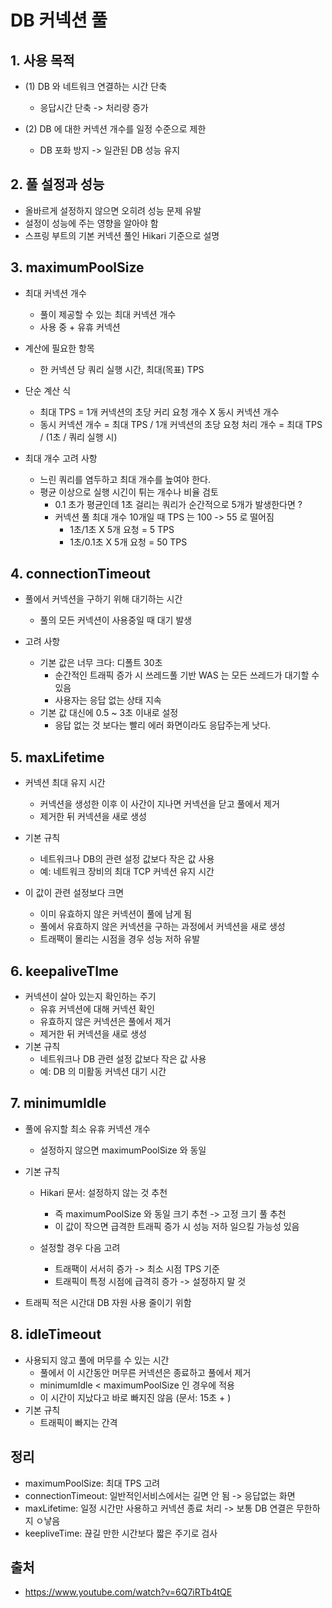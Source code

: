 # DB 커넥션 풀
## 1. 사용 목적
- (1) DB 와 네트워크 연결하는 시간 단축
    - 응답시간 단축 -> 처리량 증가
    
- (2) DB 에 대한 커넥션 개수를 일정 수준으로 제한
    - DB 포화 방지 -> 일관된 DB 성능 유지
    

## 2. 풀 설정과 성능
- 올바르게 설정하지 않으면 오히려 성능 문제 유발
- 설정이 성능에 주는 영향을 알아야 함
- 스프링 부트의 기본 커넥션 풀인 Hikari 기준으로 설명

## 3. maximumPoolSize
- 최대 커넥션 개수
    - 풀이 제공할 수 있는 최대 커넥션 개수
    - 사용 중 + 유휴 커넥션
    
- 계산에 필요한 항목
    - 한 커넥션 당 쿼리 실행 시간, 최대(목표) TPS
    
- 단순 계산 식
    - 최대 TPS = 1개 커넥션의 초당 커리 요청 개수 X 동시 커넥션 개수
    - 동시 커넥션 개수 = 최대 TPS / 1개 커넥션의 초당 요청 처리 개수 = 최대 TPS / (1초 / 쿼리 실행 시)
    
- 최대 개수 고려 사항
    - 느린 쿼리를 염두하고 최대 개수를 높여야 한다.
    - 평균 이상으로 실행 시긴이 튀는 개수나 비율 검토
        - 0.1 초가 평균인데 1초 걸리는 쿼리가 순간적으로 5개가 발생한다면 ?
        - 커넥션 풀 최대 개수 10개일 때 TPS 는 100 -> 55 로 떨어짐 
            - 1초/1초 X 5개 요청 = 5 TPS
            - 1초/0.1초 X 5개 요청 = 50 TPS
    
## 4. connectionTimeout
- 풀에서 커넥션을 구하기 위해 대기하는 시간
    - 풀의 모든 커넥션이 사용중일 때 대기 발생
    
- 고려 사항
    - 기본 값은 너무 크다: 디폴트 30초
        - 순간적인 트래픽 증가 시 쓰레드풀 기반 WAS 는 모든 쓰레드가 대기할 수 있음
        - 사용자는 응답 없는 상태 지속 
    - 기본 값 대신에 0.5 ~ 3초 이내로 설정
        - 응답 없는 것 보다는 빨리 에러 화면이라도 응답주는게 낫다.

## 5. maxLifetime
- 커넥션 최대 유지 시간
    - 커넥션을 생성한 이후 이 사간이 지나면 커넥션을 닫고 풀에서 제거
    - 제거한 뒤 커넥션을 새로 생성
    
- 기본 규칙
    - 네트워크나 DB의 관련 설정 값보다 작은 값 사용
    - 예: 네트워크 장비의 최대 TCP 커넥션 유지 시간

- 이 값이 관련 설정보다 크면
    - 이미 유효하지 않은 커넥션이 풀에 남게 됨
    - 풀에서 유효하지 않은 커넥션을 구하는 과정에서 커넥션을 새로 생성
    - 트래팩이 몰리는 시점을 경우 성능 저하 유발 

## 6. keepaliveTIme
- 커넥션이 살아 있는지 확인하는 주기
    - 유휴 커넥션에 대해 커넥션 확인
    - 유효하지 않은 커넥션은 풀에서 제거
    - 제거한 뒤 커넥션을 새로 생성  
- 기본 규칙
    - 네트워크나 DB 관련 설정 값보다 작은 값 사용
    - 예: DB 의 미활동 커넥션 대기 시간

## 7. minimumIdle
- 풀에 유지할 최소 유휴 커넥션 개수
    - 설정하지 않으면 maximumPoolSize 와 동일
- 기본 규칙
    - Hikari 문서: 설정하지 않는 것 추천
        - 즉 maximumPoolSize 와 동일 크기 추천 -> 고정 크기 풀 추천
        - 이 값이 작으면 급격한 트래픽 증가 시 성능 저하 일으킬 가능성 있음
    
    - 설정할 경우 다음 고려
        - 트래팩이 서서히 증가 -> 최소 시점 TPS 기준
        - 트래픽이 특정 시점에 급격히 증가 -> 설정하지 말 것 
    
- 트래픽 적은 시간대 DB 자원 사용 줄이기 위함

## 8. idleTimeout
- 사용되지 않고 풀에 머무를 수 있는 시간
    - 풀에서 이 시간동안 머무른 커넥션은 종료하고 풀에서 제거
    - minimumIdle < maximumPoolSize 인 경우에 적용
    - 이 시간이 지났다고 바로 빠지진 않음 (문서: 15초 + )
- 기본 규칙
    - 트래픽이 빠지는 간격

## 정리
- maximumPoolSize: 최대 TPS 고려
- connectionTimeout: 일반적인서비스에서는 길면 안 됨 -> 응답없는 화면
- maxLifetime: 일정 시간만 사용하고 커넥션 종료 처리 -> 보통 DB 연결은 무한하지 ㅇ낳음
- keepliveTime: 끊길 만한 시간보다 짧은 주기로 검사

## 출처
- https://www.youtube.com/watch?v=6Q7iRTb4tQE